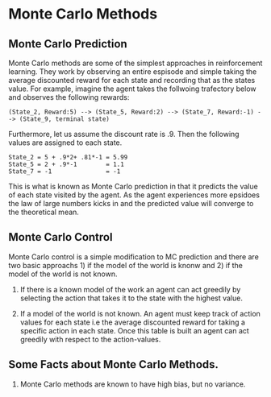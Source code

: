 # Monte Carlo Methods 

## Monte Carlo Prediction

Monte Carlo methods are some of the simplest approaches in reinforcement learning. They work by observing an entire espisode and simple taking the average discounted reward for each state and recording that as the states value. For example, imagine the agent takes the follwoing trafectory below and observes the following rewards:

    (State_2, Reward:5) --> (State_5, Reward:2) --> (State_7, Reward:-1) --> (State_9, terminal state)

Furthermore, let us assume the discount rate is .9. Then the following values are assigned to each state.

    State_2 = 5 + .9*2+ .81*-1 = 5.99
    State_5 = 2 + .9*-1        = 1.1
    State_7 = -1               = -1

This is what is known as Monte Carlo prediction in that it predicts the value of each state visited by the agent. As the agent experiences more epsidoes the law of large numbers kicks in and the predicted value will converge to the theoretical mean. 

## Monte Carlo Control

Monte Carlo control is a simple modification to MC prediction and there are two basic approachs 1) if the model of the world is knonw and 2) if the model of the world is not known.

1. If there is a known model of the work an agent can act greedily by selecting the action that takes it to the state with the highest value.

2. If a model of the world is not known. An agent must keep track of action values for each state i.e the average discounted reward for taking a specific action in each state. Once this table is built an agent can act greedily with respect to the action-values.


## Some Facts about Monte Carlo Methods.

1. Monte Carlo methods are known to have high bias, but no variance. 
